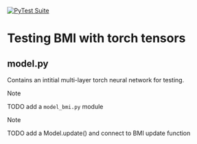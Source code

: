 [![PyTest Suite](https://github.com/hellkite500/bmi_pytorch/actions/workflows/pytest.yml/badge.svg)](https://github.com/hellkite500/bmi_pytorch/actions/workflows/pytest.yml)

# Testing BMI with torch tensors

## model.py
Contains an intitial multi-layer torch neural network for testing.

> [!NOTE]
> TODO add a `model_bmi.py` module

> [!NOTE]
> TODO add a Model.update() and connect to BMI update function

